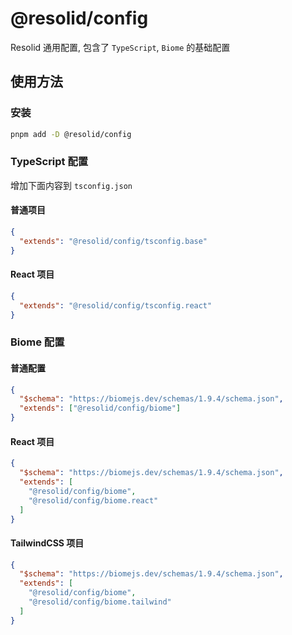 # @resolid/config

Resolid 通用配置, 包含了 `TypeScript`, `Biome` 的基础配置

## 使用方法

### 安装

```bash
pnpm add -D @resolid/config
```

### TypeScript 配置

增加下面内容到 `tsconfig.json`

#### 普通项目

```json
{
  "extends": "@resolid/config/tsconfig.base"
}
```

#### React 项目

```json
{
  "extends": "@resolid/config/tsconfig.react"
}
```

### Biome 配置

#### 普通配置

```json
{
  "$schema": "https://biomejs.dev/schemas/1.9.4/schema.json",
  "extends": ["@resolid/config/biome"]
}
```

#### React 项目

```json
{
  "$schema": "https://biomejs.dev/schemas/1.9.4/schema.json",
  "extends": [
    "@resolid/config/biome",
    "@resolid/config/biome.react"
  ]
}
```

#### TailwindCSS 项目

```json
{
  "$schema": "https://biomejs.dev/schemas/1.9.4/schema.json",
  "extends": [
    "@resolid/config/biome",
    "@resolid/config/biome.tailwind"
  ]
}
```

